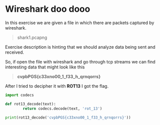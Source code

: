 # Wireshark doo dooo

In this exercise we are given a file in which there are packets captured by wireshark.
> shark1.pcapng

Exercise description is hinting that we should analyze data being sent and received.

So, if open the file with wireshark and go through tcp streams we can find interesting data that might look like this
> **cvpbPGS{c33xno00_1_f33_h_qrnqorrs}**

After I tried to decipher it with **ROT13** I got the flag.
```python
import codecs

def rot13_decode(text):
        return codecs.decode(text, 'rot_13')

print(rot13_decode('cvpbPGS{c33xno00_1_f33_h_qrnqorrs}'))
```
